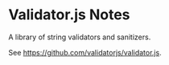 # Validator.js Notes

A library of string validators and sanitizers.

See https://github.com/validatorjs/validator.js.
